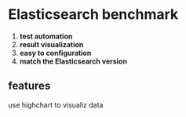# Elasticsearch benchmark

1. **test automation**
2. **result visualization**
3. **easy to configuration**
4. **match the Elasticsearch version**

## features
use highchart to visualiz data